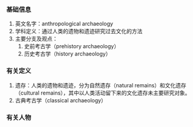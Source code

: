### 基础信息
1. 英文名字：anthropological archaeology
2. 学科定义：通过人类的遗物和遗迹研究过去文化的方法
3. 主要分支及观点：
	1. 史前考古学（prehistory archaeology）
	2. 历史考古学（history archaeology）

### 有关定义
1. 遗存：人类的遗物和遗迹，分为自然遗存（natural remains）和文化遗存（cultural remains），其中以人类活动留下来的文化遗存未主要研究对象。
2. 古典考古学（classical archaeology）

### 有关人物

